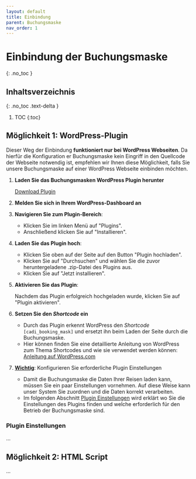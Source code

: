 ```yaml
---
layout: default
title: Einbindung
parent: Buchungsmaske
nav_order: 1
---
```


# Einbindung der Buchungsmaske
{: .no_toc }

## Inhaltsverzeichnis
{: .no_toc .text-delta }

1. TOC
{:toc}



## Möglichkeit 1: WordPress-Plugin

Dieser Weg der Einbindung **funktioniert nur bei WordPress Webseiten**. Da hierfür die Konfiguration er Buchungsmaske kein Eingriff in den Quellcode der Webseite notwendig ist, empfehlen wir Ihnen diese Möglichkeit, falls Sie unsere Buchungsmaske auf einer WordPress Webseite einbinden möchten.

1. **Laden Sie das Buchungsmasken WordPress Plugin herunter**
   
   [Download Plugin](https://github.com/Leon-1207/CADI-Documentation/raw/main/cadi-booking-mask.zip)

2. **Melden Sie sich in Ihrem WordPress-Dashboard an**

3. **Navigieren Sie zum Plugin-Bereich**:

   - Klicken Sie im linken Menü auf "Plugins". 
   - Anschließend klicken Sie auf "Installieren".

4. **Laden Sie das Plugin hoch**:

   - Klicken Sie oben auf der Seite auf den Button "Plugin hochladen".
   - Klicken Sie auf "Durchsuchen" und wählen Sie die zuvor heruntergeladene .zip-Datei des Plugins aus.
   - Klicken Sie auf "Jetzt installieren".

5. **Aktivieren Sie das Plugin**:

    Nachdem das Plugin erfolgreich hochgeladen wurde, klicken Sie auf "Plugin aktivieren".

6. **Setzen Sie den *Shortcode* ein**
   
   - Durch das Plugin erkennt WordPress den *Shortcode* `[cadi_booking_mask]` und ersetzt ihn beim Laden der Seite durch die Buchungsmaske.
   - Hier können finden Sie eine detaillierte Anleitung von WordPress zum Thema Shortcodes und wie sie verwendet werden können: [Anleitung auf WordPress.com](https://wordpress.com/de/support/wordpress-editor/bloecke/shortcode-block/)
  

7. **<u>Wichtig</u>**: Konfigurieren Sie erforderliche Plugin Einstellungen
   - Damit die Buchungsmaske die Daten Ihrer Reisen laden kann, müssen Sie ein paar Einstellungen vornehmen. Auf diese Weise kann unser System Sie zuordnen und die Daten korrekt verarbeiten.
   - Im folgenden Abschnitt [Plugin Einstellungen](#plugin-einstellungen) wird erklärt wo Sie die Einstellungen des Plugins finden und welche erforderlich für den Betrieb der Buchungsmaske sind.

### Plugin Einstellungen

...



## Möglichkeit 2: HTML Script

...